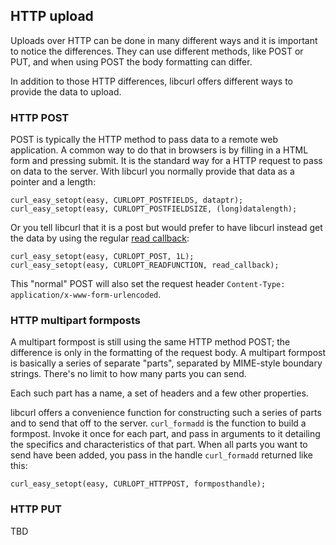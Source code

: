 ## HTTP upload

Uploads over HTTP can be done in many different ways and it is important to
notice the differences. They can use different methods, like POST or PUT, and
when using POST the body formatting can differ.

In addition to those HTTP differences, libcurl offers different ways to
provide the data to upload.

### HTTP POST

POST is typically the HTTP method to pass data to a remote web application. A
common way to do that in browsers is by filling in a HTML form and pressing
submit. It is the standard way for a HTTP request to pass on data to the
server. With libcurl you normally provide that data as a pointer and a length:

    curl_easy_setopt(easy, CURLOPT_POSTFIELDS, dataptr);
    curl_easy_setopt(easy, CURLOPT_POSTFIELDSIZE, (long)datalength);

Or you tell libcurl that it is a post but would prefer to have libcurl instead
get the data by using the regular [read callback](callback-read.md):

    curl_easy_setopt(easy, CURLOPT_POST, 1L);
    curl_easy_setopt(easy, CURLOPT_READFUNCTION, read_callback);

This "normal" POST will also set the request header `Content-Type:
application/x-www-form-urlencoded`.

### HTTP multipart formposts

A multipart formpost is still using the same HTTP method POST; the difference
is only in the formatting of the request body. A multipart formpost is
basically a series of separate "parts", separated by MIME-style boundary
strings. There's no limit to how many parts you can send.

Each such part has a name, a set of headers and a few other properties.

libcurl offers a convenience function for constructing such a series of parts
and to send that off to the server. `curl_formadd` is the function to build a
formpost. Invoke it once for each part, and pass in arguments to it
detailing the specifics and characteristics of that part. When all parts you
want to send have been added, you pass in the handle `curl_formadd` returned
like this:

    curl_easy_setopt(easy, CURLOPT_HTTPPOST, formposthandle);

### HTTP PUT

TBD

